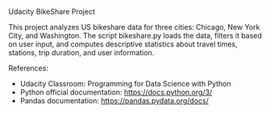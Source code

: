 Udacity BikeShare Project

This project analyzes US bikeshare data for three cities: Chicago, New York City, and Washington. 
The script bikeshare.py loads the data, filters it based on user input, and computes descriptive 
statistics about travel times, stations, trip duration, and user information. 

References:
- Udacity Classroom: Programming for Data Science with Python
- Python official documentation: https://docs.python.org/3/
- Pandas documentation: https://pandas.pydata.org/docs/
